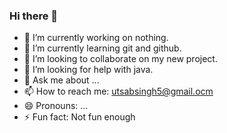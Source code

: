 ### Hi there 👋



- 🔭 I’m currently working on nothing.
- 🌱 I’m currently learning git and github.
- 👯 I’m looking to collaborate on my new project.
- 🤔 I’m looking for help with java.
- 💬 Ask me about ...
- 📫 How to reach me: utsabsingh5@gmail.ocm
- 😄 Pronouns: ...
- ⚡ Fun fact: Not fun enough

